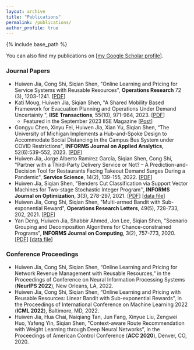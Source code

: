 ```yaml
---
layout: archive
title: "Publications"
permalink: /publications/
author_profile: true
---
```


{% include base_path %}

You can also find my publications on [[my Google Scholar profile](https://scholar.google.com/citations?user=0SkFI4MAAAAJ&hl=en)]. 

### Journal Papers
- Huiwen Jia, Cong Shi, Siqian Shen, "Online Learning and Pricing for Service Systems with Reusable Resources", **Operations Research** 72 (3), 1203-1241. [[PDF](https://papers.ssrn.com/sol3/papers.cfm?abstract_id=3755902)]
- Kati Moug, Huiwen Jia, Siqian Shen, "A Shared Mobility Based Framework for Evacuation Planning and Operations Under Demand Uncertainty ", **IISE Transactions**, 55(10), 971-984, 2023. [[PDF](https://optimization-online.org/2020/08/7963/)]
  *  Featured in the September 2023 IISE Magazine [[Post](https://www.linkedin.com/posts/iise-transactions-120536213_2023-09-activity-7102292764909850625-xGYZ/?utm_source=share&utm_medium=member_desktop)]
- Gongyu Chen, Xinyu Fei, Huiwen Jia, Xian Yu, Siqian Shen, “The University of Michigan Implements a Hub-and-Spoke Design to Accommodate Social Distancing in the Campus Bus System under COVID Restrictions", **INFORMS Journal on Applied Analytics**, 52(6):539-552, 2023. [[PDF](https://arxiv.org/abs/2010.10630)] 
- Huiwen Jia, Jorge Alberto Ramírez García, Siqian Shen, Cong Shi, "Partner with a Third-Party Delivery Service or Not? – A Prediction-and-Decision Tool for Restaurants Facing Takeout Demand Surges During a Pandemic", **Service Science**, 14(2), 139-155, 2022. [[PDF](https://papers.ssrn.com/sol3/papers.cfm?abstract_id=3734018)]
- Huiwen Jia, Siqian Shen, "Benders Cut Classification via Support Vector Machines for Two-stage Stochastic Integer Program'',  **INFORMS Journal on Optimization**, 3(3), 278-297, 2021. [[PDF](https://pubsonline.informs.org/doi/10.1287/ijoo.2019.0050)] [[data file](https://www.google.com/url?q=http%3A%2F%2Fwww-personal.umich.edu%2F~siqian%2Fdocs%2FBenders_SVM_LearnBD_Data_Code.zip&sa=D)]
- Huiwen Jia, Cong Shi, Siqian Shen, "Multi-armed Bandit with Sub-exponential Reward", **Operations Research Letters**, 49(5), 728-733, 202, 2021. [[PDF](https://doi.org/10.1016/j.orl.2021.08.004)]
- Yan Deng, Huiwen Jia, Shabbir Ahmed, Jon Lee, Siqian Shen, "Scenario Grouping and Decomposition Algorithms for Chance-constrained Programs", **INFORMS Journal on Computing**, 3(2), 757-773, 2020. [[PDF](https://pubsonline.informs.org/doi/10.1287/ijoc.2020.0970)] [[data file](http://www-personal.umich.edu/~siqian/docs/scen_decom_data_source_code.zip)]

### Conference Proceedings
- Huiwen Jia, Cong Shi, Siqian Shen, “Online Learning and Pricing for Network Revenue Management with Reusable Resources,” in the Proceedings of Conference on Neural Information Processing Systems (**NeurIPS 2022**), New Orleans, LA, 2022.
- Huiwen Jia, Cong Shi, Siqian Shen, “Online Learning and Pricing with Reusable Resources: Linear Bandit with Sub-exponential Rewards”, in the Proceedings of International Conference on Machine Learning 2022 (**ICML 2022**), Baltimore, MD, 2022.
- Huiwen Jia, Hua Chai, Naiqiang Tan, Jun Fang, Xinyue Liu, Zengwei Huo, Yafeng Yin, Siqian Shen, "Context-aware Route Recommendation with Weight Learning through Deep Neural Networks”, in the Proceedings of American Control Conference (**ACC 2020**), Denver, CO, 2020.
